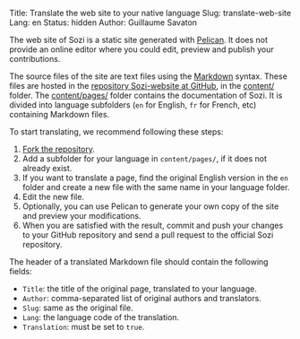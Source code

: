Title: Translate the web site to your native language
Slug: translate-web-site
Lang: en
Status: hidden
Author: Guillaume Savaton

The web site of Sozi is a static site generated with [Pelican](http://blog.getpelican.com/).
It does not provide an online editor where you could edit, preview and publish your contributions.

The source files of the site are text files using the [Markdown](http://daringfireball.net/projects/markdown/syntax) syntax.
These files are hosted in the [repository Sozi-website at GitHub](https://github.com/senshu/Sozi-website), in the
[content/](https://github.com/senshu/Sozi-website/tree/master/content) folder.
The [content/pages/](https://github.com/senshu/Sozi-website/tree/master/content/pages) folder contains
the documentation of Sozi.
It is divided into language subfolders (`en` for English, `fr` for French, etc)
containing Markdown files.

To start translating, we recommend following these steps:

1. [Fork the repository](https://github.com/senshu/Sozi-website/fork).
2. Add a subfolder for your language in `content/pages/`, if it does not already exist.
3. If you want to translate a page, find the original English version in the `en` folder and create a new file with the same name in your language folder.
4. Edit the new file.
5. Optionally, you can use Pelican to generate your own copy of the site and preview your modifications.
6. When you are satisfied with the result, commit and push your changes to your GitHub repository and send a pull request to the official Sozi repository.

The header of a translated Markdown file should contain the following fields:

* `Title`: the title of the original page, translated to your language.
* `Author`: comma-separated list of original authors and translators.
* `Slug`: same as the original file.
* `Lang`: the language code of the translation.
* `Translation`: must be set to `true`.
